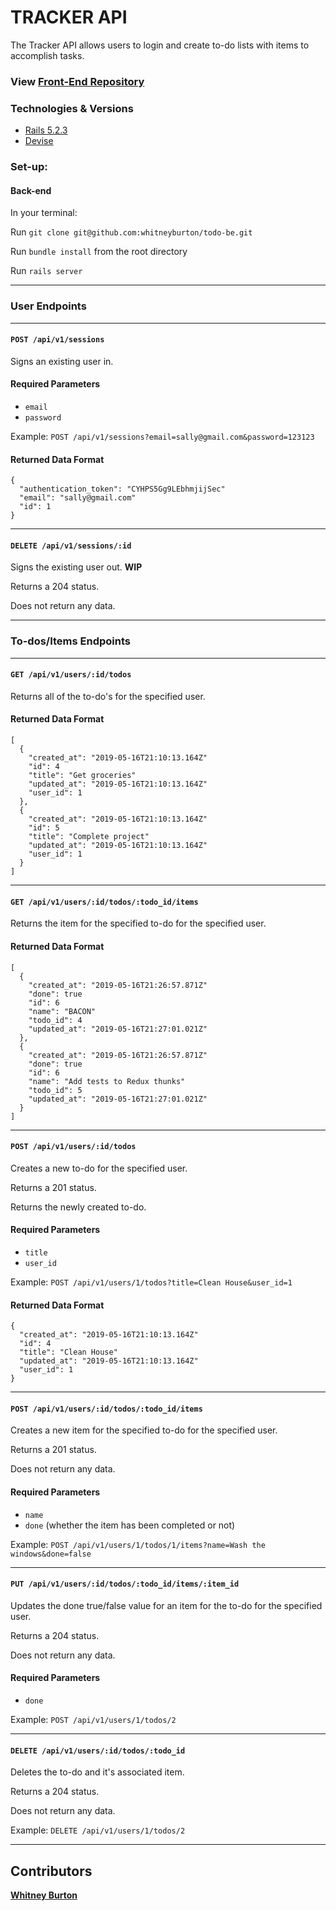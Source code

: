 # TRACKER API
The Tracker API allows users to login and create to-do lists with items to accomplish tasks.
### View [Front-End Repository](http://frontend.turing.io/projects/palette-picker.html)

### Technologies & Versions
* [Rails 5.2.3](https://guides.rubyonrails.org/)
* [Devise](https://github.com/plataformatec/devise#starting-with-rails)

### Set-up: 
#### Back-end
In your terminal:

Run `git clone git@github.com:whitneyburton/todo-be.git`  

Run `bundle install` from the root directory  

Run `rails server` 

--- 
### User Endpoints
--- 
#### `POST /api/v1/sessions`
Signs an existing user in.
#### Required Parameters
- `email`
- `password`

Example: 
`POST /api/v1/sessions?email=sally@gmail.com&password=123123`
#### Returned Data Format
```
{
  "authentication_token": "CYHPS5Gg9LEbhmjijSec"
  "email": "sally@gmail.com"
  "id": 1
}
```

--- 
#### `DELETE /api/v1/sessions/:id`
Signs the existing user out. **WIP**

Returns a 204 status.

Does not return any data.

--- 
### To-dos/Items Endpoints
--- 
#### `GET /api/v1/users/:id/todos`
Returns all of the to-do's for the specified user.
#### Returned Data Format
```
[
  {
    "created_at": "2019-05-16T21:10:13.164Z"
    "id": 4
    "title": "Get groceries"
    "updated_at": "2019-05-16T21:10:13.164Z"
    "user_id": 1
  },
  {
    "created_at": "2019-05-16T21:10:13.164Z"
    "id": 5
    "title": "Complete project"
    "updated_at": "2019-05-16T21:10:13.164Z"
    "user_id": 1
  }
]
```

--- 
#### `GET /api/v1/users/:id/todos/:todo_id/items`
Returns the item for the specified to-do for the specified user.
#### Returned Data Format
```
[
  {
    "created_at": "2019-05-16T21:26:57.871Z"
    "done": true
    "id": 6
    "name": "BACON"
    "todo_id": 4
    "updated_at": "2019-05-16T21:27:01.021Z"
  },
  {
    "created_at": "2019-05-16T21:26:57.871Z"
    "done": true
    "id": 6
    "name": "Add tests to Redux thunks"
    "todo_id": 5
    "updated_at": "2019-05-16T21:27:01.021Z"
  }
]
```

--- 
#### `POST /api/v1/users/:id/todos`
Creates a new to-do for the specified user.

Returns a 201 status.

Returns the newly created to-do.

#### Required Parameters
- `title`
- `user_id`

Example:
`POST /api/v1/users/1/todos?title=Clean House&user_id=1`
#### Returned Data Format
```
{
  "created_at": "2019-05-16T21:10:13.164Z"
  "id": 4
  "title": "Clean House"
  "updated_at": "2019-05-16T21:10:13.164Z"
  "user_id": 1
}
```

--- 
#### `POST /api/v1/users/:id/todos/:todo_id/items`
Creates a new item for the specified to-do for the specified user.

Returns a 201 status.

Does not return any data.

#### Required Parameters
- `name`
- `done` (whether the item has been completed or not)

Example:
`POST /api/v1/users/1/todos/1/items?name=Wash the windows&done=false`


--- 
#### `PUT /api/v1/users/:id/todos/:todo_id/items/:item_id`
Updates the done true/false value for an item for the to-do for the specified user.

Returns a 204 status.

Does not return any data.

#### Required Parameters
- `done`

Example:
`POST /api/v1/users/1/todos/2`

--- 
#### `DELETE /api/v1/users/:id/todos/:todo_id`
Deletes the to-do and it's associated item.

Returns a 204 status.

Does not return any data.

Example:
`DELETE /api/v1/users/1/todos/2`

---
## Contributors
**[Whitney Burton](https://github.com/whitneyburton)**
